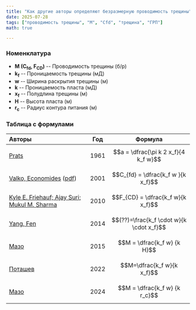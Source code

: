 ```yaml
---
title: "Как другие авторы определяют безразмерную проводимость трещины"
date: 2025-07-28
tags: ["проводимость трещины", "M", "Cfd", "трещина", "ГРП"]
math: true

---
```


### Номенклатура
- **M (C<sub>fd</sub>, F<sub>CD</sub>)** -- Проводимость трещины (б/р)
- **k<sub>f</sub>** -- Проницаемость трещины (мД)
- **w** -- Ширина раскрытия трещины (м)
- **k** -- Проницаемость пласта (мД)
- **x<sub>f</sub>** -- Полудлина трещины (м)
- **H** -- Высота пласта (м)
- **r<sub>c</sub>** -- Радиус контура питания (м)


### Таблица с формулами

| Авторы | Год | Формула |  
|:--------|:----:|:-------:|   
| [Prats](https://doi.org/10.2118/1575-G) | 1961 | $$a = \dfrac{\pi k 2 x_f}{4 k_f w}$$|
| [Valko, Economides](#) ([pdf](https://www.petroleumengineers.ru/sites/default/files/sample_chapters.pdf)) | 2001 | $$C_{fd} = \dfrac{k_f w }{k x_f}$$ |
| [Kyle E. Friehauf; Ajay Suri; Mukul M. Sharma](https://doi.org/10.2118/119264-PA) | 2010 | $$F_{CD} = \dfrac{k_f w}{k x_f}$$ |
| [Yang, Fen](https://scholarsmine.mst.edu/cgi/viewcontent.cgi?params=/context/masters_theses/article/8347/&path_info=Yang_Fen_2014.pdf) | 2014 | $$(??)=\frac{k_f \cdot w}{k \cdot x_f}$$ |  
| [Мазо](https://www.researchgate.net/publication/283296598_Mathematical_Model_of_Fluid_Filtration_to_a_Multistage_Hydraulically_Fractured_Horizontal_Well) | 2015 | $$M = \dfrac{k_f w} {k H}$$ |
| [Поташев](https://www.researchgate.net/publication/362760984_Modeling_of_fluid_inflow_towards_multistage_hydraulic_fractures_of_infinite_permeability_using_stream_tubes) | 2022 | $$M=\dfrac{k_f w}{k x_f}$$ |
| [Мазо](https://www.researchgate.net/publication/283296598_Mathematical_Model_of_Fluid_Filtration_to_a_Multistage_Hydraulically_Fractured_Horizontal_Well) | 2024 | $$M = \dfrac{k_f w} {k r_c}$$ |

